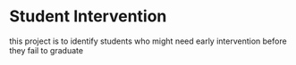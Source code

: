 # Student Intervention

 this project is to identify students who might need early intervention before they fail to graduate
